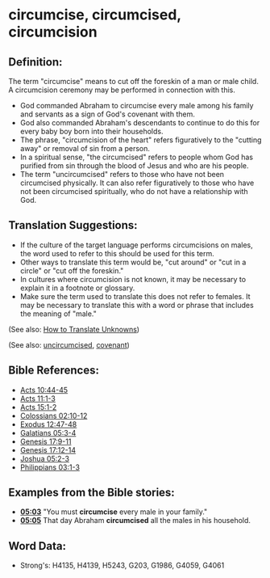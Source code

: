 # circumcise, circumcised, circumcision #

## Definition: ##

The term "circumcise" means to cut off the foreskin of a man or male child. A circumcision ceremony may be performed in connection with this.

* God commanded Abraham to circumcise every male among his family and servants as a sign of God's covenant with them.
* God also commanded Abraham's descendants to continue to do this for every baby boy born into their households.
* The phrase, "circumcision of the heart" refers figuratively to the "cutting away" or removal of sin from a person.
* In a spiritual sense, "the circumcised" refers to people whom God has purified from sin through the blood of Jesus and who are his people.
* The term "uncircumcised" refers to those who have not been circumcised physically. It can also refer figuratively to those who have not been circumcised spiritually, who do not have a relationship with God.

## Translation Suggestions: ##

* If the culture of the target language performs circumcisions on males, the word used to refer to this should be used for this term.
* Other ways to translate this term would be, "cut around" or "cut in a circle" or "cut off the foreskin."
* In cultures where circumcision is not known, it may be necessary to explain it in a footnote or glossary.
* Make sure the term used to translate this does not refer to females. It may be necessary to translate this with a word or phrase that includes the meaning of "male."

(See also: [How to Translate Unknowns](rc://en/ta/man/translate/translate-unknown))

(See also: [uncircumcised](../kt/uncircumcised.md), [covenant](../kt/covenant.md))

## Bible References: ##

* [Acts 10:44-45](rc://en/tn/help/act/10/44)
* [Acts 11:1-3](rc://en/tn/help/act/11/01)
* [Acts 15:1-2](rc://en/tn/help/act/15/01)
* [Colossians 02:10-12](rc://en/tn/help/col/02/10)
* [Exodus 12:47-48](rc://en/tn/help/exo/12/47)
* [Galatians 05:3-4](rc://en/tn/help/gal/05/03)
* [Genesis 17:9-11](rc://en/tn/help/gen/17/09)
* [Genesis 17:12-14](rc://en/tn/help/gen/17/12)
* [Joshua 05:2-3](rc://en/tn/help/jos/05/02)
* [Philippians 03:1-3](rc://en/tn/help/php/03/01)

## Examples from the Bible stories: ##

* __[05:03](rc://en/tn/help/obs/05/03)__ "You must __circumcise__  every male in your family."
* __[05:05](rc://en/tn/help/obs/05/05)__ That day Abraham __circumcised__  all the males in his household.


## Word Data: ##

* Strong's: H4135, H4139, H5243, G203, G1986, G4059, G4061

